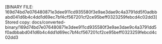 [BINARY FILE: 169d74bd7e076480871e3dee911cd935580f3e9ae3dae9c4a3791dd5f0adbbabd041d6b4c4dd1d69ec7bf4cf567201cf2ce95beff0323259febcd4c02dd3]
Stored copy: docs/converted-binary/169d74bd7e076480871e3dee911cd935580f3e9ae3dae9c4a3791dd5f0adbbabd041d6b4c4dd1d69ec7bf4cf567201cf2ce95beff0323259febcd4c02dd3

